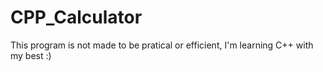 # CPP_Calculator
 This program is not made to be pratical or efficient, I'm learning C++ with my best :)
